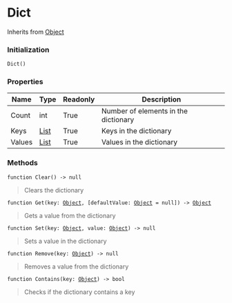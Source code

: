 # Dict
Inherits from [Object](../objects/Object.md)
### Initialization
```python
Dict()
```

### Properties
|Name|Type|Readonly|Description|
|---|---|---|---|
|Count|int|True|Number of elements in the dictionary|
|Keys|[List](../objects/List.md)|True|Keys in the dictionary|
|Values|[List](../objects/List.md)|True|Values in the dictionary|


### Methods
<pre class="language-typescript"><code class="lang-typescript">function Clear() -> null</code></pre>
> Clears the dictionary

<pre class="language-typescript"><code class="lang-typescript">function Get(key: <a data-footnote-ref href="#user-content-fn-37">Object</a>, [defaultValue: <a data-footnote-ref href="#user-content-fn-37">Object</a> = null]) -> <a data-footnote-ref href="#user-content-fn-37">Object</a></code></pre>
> Gets a value from the dictionary

<pre class="language-typescript"><code class="lang-typescript">function Set(key: <a data-footnote-ref href="#user-content-fn-37">Object</a>, value: <a data-footnote-ref href="#user-content-fn-37">Object</a>) -> null</code></pre>
> Sets a value in the dictionary

<pre class="language-typescript"><code class="lang-typescript">function Remove(key: <a data-footnote-ref href="#user-content-fn-37">Object</a>) -> null</code></pre>
> Removes a value from the dictionary

<pre class="language-typescript"><code class="lang-typescript">function Contains(key: <a data-footnote-ref href="#user-content-fn-37">Object</a>) -> bool</code></pre>
> Checks if the dictionary contains a key


[^0]: [Camera](../static/Camera.md)
[^1]: [Character](../objects/Character.md)
[^2]: [Collider](../objects/Collider.md)
[^3]: [Collision](../objects/Collision.md)
[^4]: [Color](../objects/Color.md)
[^5]: [Convert](../static/Convert.md)
[^6]: [Cutscene](../static/Cutscene.md)
[^7]: [Dict](../objects/Dict.md)
[^8]: [Game](../static/Game.md)
[^9]: [Human](../objects/Human.md)
[^10]: [Input](../static/Input.md)
[^11]: [Json](../static/Json.md)
[^12]: [LineCastHitResult](../objects/LineCastHitResult.md)
[^13]: [LineRenderer](../objects/LineRenderer.md)
[^14]: [List](../objects/List.md)
[^15]: [Map](../static/Map.md)
[^16]: [MapObject](../objects/MapObject.md)
[^17]: [MapTargetable](../objects/MapTargetable.md)
[^18]: [Math](../static/Math.md)
[^19]: [Network](../static/Network.md)
[^20]: [NetworkView](../objects/NetworkView.md)
[^21]: [PersistentData](../static/PersistentData.md)
[^22]: [Physics](../static/Physics.md)
[^23]: [Player](../objects/Player.md)
[^24]: [Quaternion](../objects/Quaternion.md)
[^25]: [Random](../objects/Random.md)
[^26]: [Range](../objects/Range.md)
[^27]: [RoomData](../static/RoomData.md)
[^28]: [Set](../objects/Set.md)
[^29]: [Shifter](../objects/Shifter.md)
[^30]: [String](../static/String.md)
[^31]: [Time](../static/Time.md)
[^32]: [Titan](../objects/Titan.md)
[^33]: [Transform](../objects/Transform.md)
[^34]: [UI](../static/UI.md)
[^35]: [Vector2](../objects/Vector2.md)
[^36]: [Vector3](../objects/Vector3.md)
[^37]: [Object](../objects/Object.md)
[^38]: [Component](../objects/Component.md)
